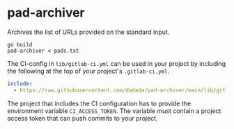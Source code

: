 # pad-archiver

Archives the list of URLs provided on the standard input.

```shell
go build
pad-archiver < pads.txt
```

The CI-config in `lib/gitlab-ci.yml` can be used in your project by including the following at the top of your project's `.gitlab-ci.yml`.

```yaml
include:
  - https://raw.githubusercontent.com/dadada/pad-archiver/main/lib/gitlab-ci.yml
```

The project that includes the CI configuration has to provide the environment variable `CI_ACCESS_TOKEN`.
The variable must contain a project access token that can push commits to your project.
